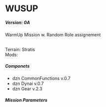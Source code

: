 # WUSUP
##### Version: 0A

WarmUp Mission w. Random Role assignement

<br />Terrain: Stratis
<br />Mods: 

##### Componets
- dzn CommonFunctions v.0.7
- dzn Dynai v.0.7
- dzn Gear v.2.3

##### Mission Parameters
